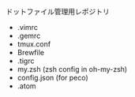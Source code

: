 ドットファイル管理用レポジトリ

* .vimrc
* .gemrc
* tmux.conf
* Brewfile
* .tigrc
* my.zsh (zsh config in oh-my-zsh)
* config.json (for peco)
* .atom
